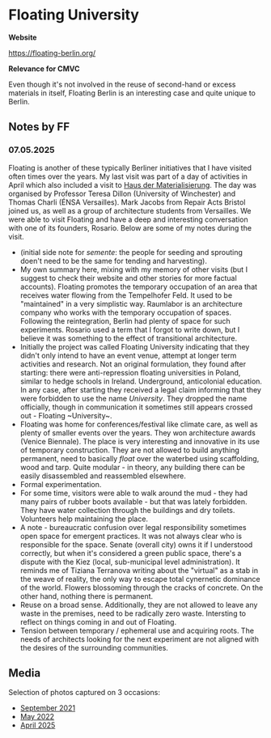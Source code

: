 # Floating University

**Website**

https://floating-berlin.org/

**Relevance for CMVC**

Even though it's not involved in the reuse of second-hand or excess materials in itself, Floating Berlin is an interesting case and quite unique to Berlin.

## Notes by FF

### 07.05.2025

Floating is another of these typically Berliner initiatives that I have visited often times over the years. My last visit was part of a day of activities in April which also included a visit to [Haus der Materialisierung](../HdM). The day was organised by Professor Teresa Dillon (University of Winchester) and Thomas Charli (ÉNSA Versailles). Mark Jacobs from Repair Acts Bristol joined us, as well as a group of architecture students from Versailles. We were able to visit Floating and have a deep and interesting conversation with one of its founders, Rosario. Below are some of my notes during the visit.

- (initial side note for _semente_: the people for seeding and sprouting doen't need to be the same for tending and harvesting).
- My own summary here, mixing with my memory of other visits (but I suggest to check their website and other stories for more factual accounts). Floating promotes the temporary occupation of an area that receives water flowing from the Tempelhofer Feld. It used to be "maintained" in a very simplistic way. Raumlabor is an architecture company who works with the temporary occupation of spaces. Following the reintegration, Berlin had plenty of space for such experiments. Rosario used a term that I forgot to write down, but I believe it was something to the effect of transitional architecture.
- Initially the project was called Floating University indicating that they didn't only intend to have an event venue, attempt at longer term activities and research. Not an original formulation, they found after starting: there were anti-repression floating universities in Poland, similar to hedge schools in Ireland. Underground, anticolonial education. In any case, after starting they received a legal claim informing that they were forbidden to use the name *University*. They dropped the name officially, though in communication it sometimes still appears crossed out - Floating ~University~.
- Floating was home for conferences/festival like climate care, as well as plenty of smaller events over the years. They won architecture awards (Venice Biennale). The place is very interesting and innovative in its use of temporary construction. They are not allowed to build anything permanent, need to basically _float_ over the waterbed using scaffolding, wood and tarp. Quite modular - in theory, any building there can be easily disassembled and reassembled elsewhere.
- Formal experimentation.
- For some time, visitors were able to walk around the mud - they had many pairs of rubber boots available - but that was lately forbidden. They have water collection through the buildings and dry toilets. Volunteers help maintaining the place.
- A note - bureaucratic confusion over legal responsibility sometimes open space for emergent practices. It was not always clear who is responsible for the space. Senate (overall city) owns it if I understood correctly, but when it's considered a green public space, there's a dispute with the Kiez (local, sub-municipal level administration). It reminds me of Tiziana Terranova writing about the "virtual" as a stab in the weave of reality, the only way to escape total cynernetic dominance of the world. Flowers blossoming through the cracks of concrete. On the other hand, nothing there is permanent.
- Reuse on a broad sense. Additionally, they are not allowed to leave any waste in the premises, need to be radically zero waste. Intersting to reflect on things coming in and out of Floating.
- Tension between temporary / ephemeral use and acquiring roots. The needs of architects looking for the next experiment are not aligned with the desires of the surrounding communities.

## Media

Selection of photos captured on 3 occasions:

- [September 2021](2021-09)
- [May 2022](2022-05)
- [April 2025](2025-04)